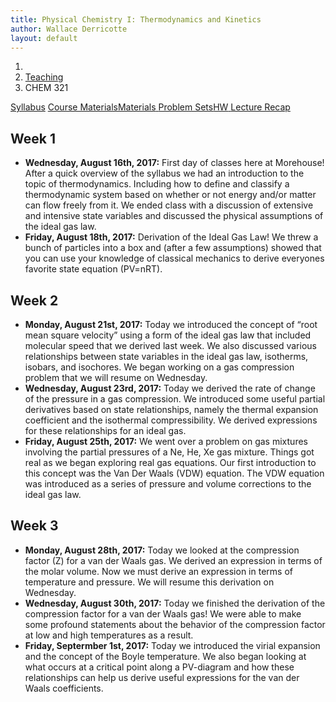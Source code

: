 ```yaml
---
title: Physical Chemistry I: Thermodynamics and Kinetics
author: Wallace Derricotte
layout: default
---
```


<ol class="breadcrumb">
  <li><a href="/"><i class="fa fa-home"></i></a></li>
  <li><a href="/teaching/">Teaching</a></li>
  <li class="active">CHEM 321</li>
</ol>

<div class="row">
<div class="col-xs-12">
<div class="btn-group btn-group-justified">
<a class="btn btn-default btn-success" href="{{site.baseurl}}/teaching/chem321f17/syllabus.pdf">
Syllabus</a>
<a class="btn btn-default btn-primary" href="{{site.baseurl}}/teaching/chem321f17/materials/"
>
<span class="hidden-xs">Course Materials</span><span class="visible-xs">Materials</span>
</a>
<a class="btn btn-default btn-warning" href="{{site.baseurl}}/teaching/chem321f17/problem_sets/">
<span class="hidden-xs">Problem Sets</span><span class="visible-xs">HW</span>
</a>
<a class="btn btn-default btn-info" href="{{site.baseurl}}/teaching/chem321f17/lecture_recap/">Lecture Recap</a>
</div>
</div>
</div>

## Week 1 ##
<ul class="fa-ul">
  <li><i class="fa-li fa fa-calendar-check-o"></i><b>Wednesday, August 16th, 2017:</b> First day of classes here at Morehouse! After a quick overview of the syllabus we had an introduction to the topic of thermodynamics. Including how to define and classify a thermodynamic system based on whether or not energy and/or matter can flow freely from it. We ended class with a discussion of extensive and intensive state variables and discussed the physical assumptions of the ideal gas law.</li>
  <li><i class="fa-li fa fa-calendar-check-o"></i><b>Friday, August 18th, 2017:</b> Derivation of the Ideal Gas Law! We threw a bunch of particles into a box and (after a few assumptions) showed that you can use your knowledge of classical mechanics to derive everyones favorite state equation (PV=nRT).</li>
</ul>

## Week 2 ##
<ul class="fa-ul">
  <li><i class="fa-li fa fa-calendar-check-o"></i><b>Monday, August 21st, 2017:</b> Today we introduced the concept of <q>root mean square velocity</q> using a form of the ideal gas law that included molecular speed that we derived last week. We also discussed various relationships between state variables in the ideal gas law, isotherms, isobars, and isochores. We began working on a gas compression problem that we will resume on Wednesday.</li>
  <li><i class="fa-li fa fa-calendar-check-o"></i><b>Wednesday, August 23rd, 2017:</b> Today we derived the rate of change of the pressure in a gas compression. We introduced some useful partial derivatives based on state relationships, namely the thermal expansion coefficient and the isothermal compressibility. We derived expressions for these relationships for an ideal gas.</li>
  <li><i class="fa-li fa fa-calendar-check-o"></i><b>Friday, August 25th, 2017:</b> We went over a problem on gas mixtures involving the partial pressures of a Ne, He, Xe gas mixture. Things got real as we began exploring real gas equations. Our first introduction to this concept was the Van Der Waals (VDW) equation. The VDW equation was introduced as a series of pressure and volume corrections to the ideal gas law. </li></ul>

## Week 3 ##
<ul class="fa-ul">
  <li><i class="fa-li fa fa-calendar-check-o"></i><b>Monday, August 28th, 2017:</b> Today we looked at the compression factor (Z) for a van der Waals gas. We derived an expression in terms of the molar volume. Now we must derive an expression in terms of temperature and pressure. We will resume this derivation on Wednesday. </li>
  <li><i class="fa-li fa fa-calendar-check-o"></i><b>Wednesday, August 30th, 2017:</b> Today we finished the derivation of the compression factor for a van der Waals gas! We were able to make some profound statements about the behavior of the compression factor at low and high temperatures as a result. </li>
<li><i class="fa-li fa fa-calendar-check-o"></i><b>Friday, Septermber 1st, 2017:</b> Today we introduced the virial expansion and the concept of the Boyle temperature. We also began looking at what occurs at a critical point along a PV-diagram and how these relationships can help us derive useful expressions for the van der Waals coefficients. </li>
</ul>
